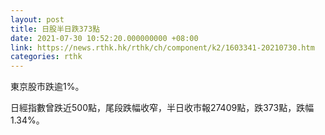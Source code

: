 ```yaml
---
layout: post
title: 日股半日跌373點
date: 2021-07-30 10:52:20.000000000 +08:00
link: https://news.rthk.hk/rthk/ch/component/k2/1603341-20210730.htm
categories: rthk
---
```


東京股市跌逾1%。

日經指數曾跌近500點，尾段跌幅收窄，半日收市報27409點，跌373點，跌幅1.34%。

